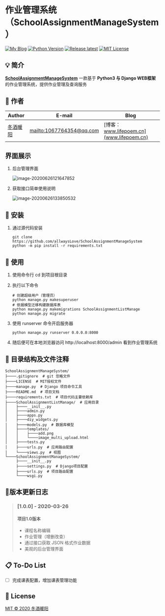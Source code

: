 # 作业管理系统（SchoolAssignmentManageSystem）

[![My Blog](https://img.shields.io/badge/Blog-lifepoem-orange.svg?style=flat-square)](http://www.lifepoem.cn/) [![Python Version](https://img.shields.io/badge/Python-3.6|3.7|3.8-success.svg?style=flat-square)](https://www.python.org/) [![Release latest](https://img.shields.io/badge/Release-latest-blue.svg?style=flat-square)](https://github.com/allwaysLove/ChaoXing-Automatic-watch-Course/releases) [![MIT License](https://img.shields.io/badge/LICENSE-MIT-yellow.svg?style=flat-square)](https://github.com/allwaysLove/ChaoXing-Automatic-watch-Course/blob/master/LICENSE)



## :bulb: 简介

**[SchoolAssignmentManageSystem](https://github.com/allwaysLove/SchoolAssignmentManageSystem)** 一款基于 **Python3 与 Django WEB框架** 的作业管理系统，提供作业管理及查询服务



## :sparkling_heart: 作者

| Author                                     | E-mail                                               | Blog                                     |
| ------------------------------------------ | ---------------------------------------------------- | ---------------------------------------- |
| [冬酒暖阳](https://github.com/allwaysLove) | [mailto:1067764354@qq.com](mailto:1067764354@qq.com) | [博客：www.lifepoem.cn](www.lifepoem.cn) |

## 界面展示

1. 后台管理界面

    ![image-20200626121647852](https://cos.lifepoem.cn/assignments/imgs/20200626121657.png)

2. 获取接口简单使用说明

    ![image-20200626133850532](https://cos.lifepoem.cn/assignments/imgs/20200626133850.png)



## :hammer: 安装

1. 通过源代码安装

    ```shell
    git clone https://github.com/allwaysLove/SchoolAssignmentManageSystem
    python -m pip install -r requirements.txt
    ```




## :blue_book: ​使用

1. 使用命令行 cd 到项目根目录

2. 执行以下命令

    ```shell
    # 创建超级用户（管理员）
    python manage.py makesuperuser
    # 依据模型迁移构建数据库表
    python manage.py makemigrations SchoolAssignmentListManage
    python manage.py migrate
    ```

3. 使用 runserver 命令开启服务器

    ```shell
    python manage.py runserver 0.0.0.0:8000
    ```

4. 随后便可在本地浏览器访问 http://localhost:8000/admin 看到作业管理系统



## :memo: 目录结构及文件注释

```
SchoolAssignmentManageSystem/
├────.gitignore  # git 忽略文件
├────LICENSE  # MIT授权文件
├────manage.py  # Django 项目命令工具
├────README.md  # 项目文档
├────requirements.txt  # 项目代码主要依赖库
├────SchoolAssignmentListManage/  # 应用目录
│    ├────__init__.py
│    ├────admin.py
│    ├────apps.py
│    ├────diy_widgets.py
│    ├────models.py  # 数据库模型
│    ├────templates/
│    │    ├────add.png
│    │    └────image_multi_upload.html
│    ├────tests.py
│    ├────urls.py  # 应用路由配置
│    └────views.py  # 视图
└────SchoolAssignmentManageSystem/
     ├────__init__.py
     ├────settings.py  # Django项目配置
     ├────urls.py  # 项目路由配置
     └────wsgi.py
```



## :bookmark_tabs:版本更新日志

> ### [1.0.0] - 2020-03-26
> #### 项目1.0版本
> * 课程名称编辑
> * 作业管理（增删改查）
> * 通过接口获取 JSON 格式作业数据
> * 美观的后台管理界面



## :clipboard: ​To-Do List

- [ ] 完成课表配置，增加课表管理功能



## :bookmark_tabs: License

[MIT © 2020 冬酒暖阳](https://github.com/allwaysLove/SchoolAssignmentManageSystem/blob/master/LICENSE)


